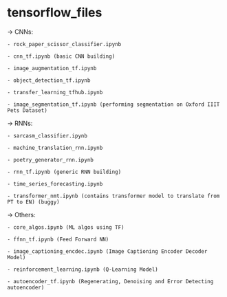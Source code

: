 # tensorflow_files

-> CNNs: 

	- rock_paper_scissor_classifier.ipynb

	- cnn_tf.ipynb (basic CNN building)

	- image_augmentation_tf.ipynb

	- object_detection_tf.ipynb

	- transfer_learning_tfhub.ipynb

	- image_segmentation_tf.ipynb (performing segmentation on Oxford IIIT Pets Dataset)


-> RNNs: 

	- sarcasm_classifier.ipynb

	- machine_translation_rnn.ipynb

	- poetry_generator_rnn.ipynb

	- rnn_tf.ipynb (generic RNN building)

	- time_series_forecasting.ipynb

	- transformer_nmt.ipynb (contains transformer model to translate from PT to EN) (buggy)


-> Others: 

	- core_algos.ipynb (ML algos using TF)

	- ffnn_tf.ipynb (Feed Forward NN)

	- image_captioning_encdec.ipynb (Image Captioning Encoder Decoder Model)

	- reinforcement_learning.ipynb (Q-Learning Model)

	- autoencoder_tf.ipynb (Regenerating, Denoising and Error Detecting autoencoder)

